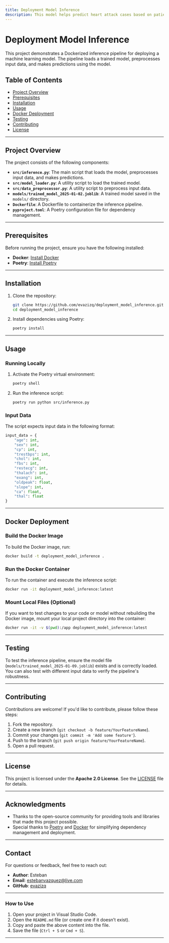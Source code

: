 ```yaml
---
title: Deployment Model Inference
description: This model helps predict heart attack cases based on patient data detailed in the dataset, such as age, gender, activity levels, cholesterol levels, etc.
---
```


# Deployment Model Inference

This project demonstrates a Dockerized inference pipeline for deploying a machine learning model. The pipeline loads a trained model, preprocesses input data, and makes predictions using the model.

## Table of Contents
- [Project Overview](#project-overview)
- [Prerequisites](#prerequisites)
- [Installation](#installation)
- [Usage](#usage)
- [Docker Deployment](#docker-deployment)
- [Testing](#testing)
- [Contributing](#contributing)
- [License](#license)

---

## Project Overview

The project consists of the following components:
- **`src/inference.py`**: The main script that loads the model, preprocesses input data, and makes predictions.
- **`src/model_loader.py`**: A utility script to load the trained model.
- **`src/data_preprocessor.py`**: A utility script to preprocess input data.
- **`models/trained_model_2025-01-02.joblib`**: A trained model saved in the `models/` directory.
- **`Dockerfile`**: A Dockerfile to containerize the inference pipeline.
- **`pyproject.toml`**: A Poetry configuration file for dependency management.

---

## Prerequisites

Before running the project, ensure you have the following installed:
- **Docker**: [Install Docker](https://docs.docker.com/get-docker/)
- **Poetry**: [Install Poetry](https://python-poetry.org/docs/#installation)

---

## Installation

1. Clone the repository:
   ```bash
   git clone https://github.com/evazizq/deployment_model_inference.git
   cd deployment_model_inference
   ```

2. Install dependencies using Poetry:
   ```bash
   poetry install
   ```

---

## Usage

### Running Locally
1. Activate the Poetry virtual environment:
   ```bash
   poetry shell
   ```

2. Run the inference script:
   ```bash
   poetry run python src/inference.py
   ```

### Input Data
The script expects input data in the following format:
```python
input_data = {
    "age": int,
    "sex": int,
    "cp": int,
    "trestbps": int,
    "chol": int,
    "fbs": int,
    "restecg": int,
    "thalach": int,
    "exang": int,
    "oldpeak": float,
    "slope": int,
    "ca": float,
    "thal": float
}
```

---

## Docker Deployment

### Build the Docker Image
To build the Docker image, run:
```bash
docker build -t deployment_model_inference .
```

### Run the Docker Container
To run the container and execute the inference script:
```bash
docker run -it deployment_model_inference:latest
```

### Mount Local Files (Optional)
If you want to test changes to your code or model without rebuilding the Docker image, mount your local project directory into the container:
```bash
docker run -it -v $(pwd):/app deployment_model_inference:latest
```

---

## Testing

To test the inference pipeline, ensure the model file (`models/trained_model_2025-01-09.joblib`) exists and is correctly loaded. You can also test with different input data to verify the pipeline's robustness.

---

## Contributing

Contributions are welcome! If you'd like to contribute, please follow these steps:
1. Fork the repository.
2. Create a new branch (`git checkout -b feature/YourFeatureName`).
3. Commit your changes (`git commit -m 'Add some feature'`).
4. Push to the branch (`git push origin feature/YourFeatureName`).
5. Open a pull request.

---

## License

This project is licensed under the **Apache 2.0 License**. See the [LICENSE](LICENSE) file for details.

---

## Acknowledgments

- Thanks to the open-source community for providing tools and libraries that made this project possible.
- Special thanks to [Poetry](https://python-poetry.org/) and [Docker](https://www.docker.com/) for simplifying dependency management and deployment.

---

## Contact

For questions or feedback, feel free to reach out:
- **Author**: Esteban
- **Email**: estebanvazquez@live.com
- **GitHub**: [evazizq](https://github.com/evazizq)


---

### **How to Use**
1. Open your project in Visual Studio Code.
2. Open the `README.md` file (or create one if it doesn’t exist).
3. Copy and paste the above content into the file.
4. Save the file (`Ctrl + S` or `Cmd + S`).

---


